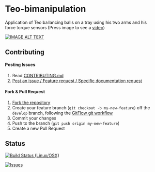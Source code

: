 # Teo-bimanipulation
Application of Teo ballancing balls on a tray using his two arms and his force torque sensors (Press image to see a [video](https://youtu.be/hzQrKVqFxTk))
 
 
 [![IMAGE ALT TEXT](http://i3.ytimg.com/vi/X3zJ8DxNW7I/maxresdefault.jpg)](https://www.youtube.com/watch?v=hzQrKVqFxTk "TEO bimanipulation demo: a humanoid robot ballancing balls on a tray using force torque sensors")
 
## Contributing

#### Posting Issues

1. Read [CONTRIBUTING.md](https://github.com/roboticslab-uc3m/teo-bimanipulation/blob/develop/CONTRIBUTING.md)
2. [Post an issue / Feature request / Specific documentation request](https://github.com/roboticslab-uc3m/teo-bimanipulation/issues)

#### Fork & Pull Request

1. [Fork the repository](https://github.com/roboticslab-uc3m/teo-bimanipulation/fork)
2. Create your feature branch (`git checkout -b my-new-feature`) off the `develop` branch, following the [GitFlow git workflow](https://www.atlassian.com/git/tutorials/comparing-workflows/gitflow-workflow)
3. Commit your changes
4. Push to the branch (`git push origin my-new-feature`)
5. Create a new Pull Request

## Status

[![Build Status (Linux/OSX)](https://travis-ci.org/roboticslab-uc3m/teo-bimanipulation.svg?branch=develop)](https://travis-ci.org/roboticslab-uc3m/teo-bimanipulation)

[![Issues](https://img.shields.io/github/issues/roboticslab-uc3m/teo-bimanipulation.svg?label=Issues)](https://github.com/roboticslab-uc3m/teo-bimanipulation/issues)
